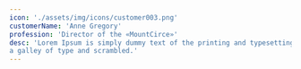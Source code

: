 ```yaml
---
icon: './assets/img/icons/customer003.png'
customerName: 'Anne Gregory'
profession: 'Director of the «MountCirce»'
desc: 'Lorem Ipsum is simply dummy text of the printing and typesetting industry. Lorem Ipsum has been the industry s standard dummy text ever since the 1500s, when an unknown printer took
a galley of type and scrambled.'
---
```

